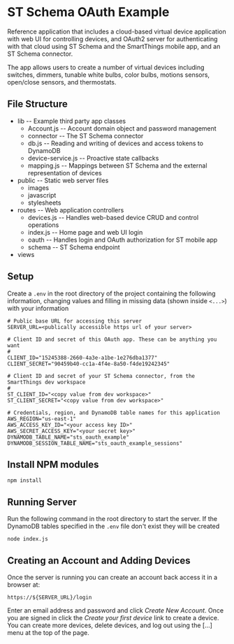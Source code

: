 # ST Schema OAuth Example

Reference application that includes a cloud-based virtual device application
with web UI for controlling devices, and OAuth2 server for authenticating
with that cloud using ST Schema and the SmartThings mobile app, and an
ST Schema connector.

The app allows users to create a number of virtual devices including switches,
dimmers, tunable white bulbs, color bulbs, motions sensors, open/close 
sensors, and thermostats.

## File Structure

* lib -- Example third party app classes
  * Account.js -- Account domain object and password management
  * connector -- The ST Schema connector
  * db.js -- Reading and writing of devices and access tokens to DynamoDB
  * device-service.js -- Proactive state callbacks
  * mapping.js -- Mappings between ST Schema and the external representation of devices
* public -- Static web server files
  * images
  * javascript
  * stylesheets
* routes -- Web application controllers
  * devices.js -- Handles web-based device CRUD and control operations
  * index.js -- Home page and web UI login
  * oauth -- Handles login and OAuth authorization for ST mobile app
  * schema -- ST Schema endpoint
* views

## Setup

Create a `.env` in the root directory of the project containing the following information, changing values and filling in
missing data (shown inside `<...>`) with your information
```$
# Public base URL for accessing this server
SERVER_URL=<publically accessible https url of your server>

# Client ID and secret of this OAuth app. These can be anything you want
#
CLIENT_ID="15245388-2660-4a3e-a1be-1e276dba1377"
CLIENT_SECRET="90459b40-cc1a-4f4e-8a50-f4de19242345"

# Client ID and secret of your ST Schema connector, from the SmartThings dev workspace 
#
ST_CLIENT_ID="<copy value from dev workspace>"
ST_CLIENT_SECRET="<copy value from dev workspace>"

# Credentials, region, and DynamoDB table names for this application
AWS_REGION="us-east-1"
AWS_ACCESS_KEY_ID="<your access key ID>"
AWS_SECRET_ACCESS_KEY="<your secret key>"
DYNAMODB_TABLE_NAME="sts_oauth_example"
DYNAMODB_SESSION_TABLE_NAME="sts_oauth_example_sessions"
```

## Install NPM modules
```
npm install
```

## Running Server
Run the following command in the root directory to start the server. If the DynamoDB tables specified in the `.env` file
don't exist they will be created
```
node index.js
```

## Creating an Account and Adding Devices

Once the server is running you can create an account back access it in a browser at:

`https://${SERVER_URL}/login`

Enter an email address and password and click _Create New Account_. Once you are signed in click the
_Create your first device_ link to create a device. You can create more devices, delete devices, and log
out using the [...] menu at the top of the page.